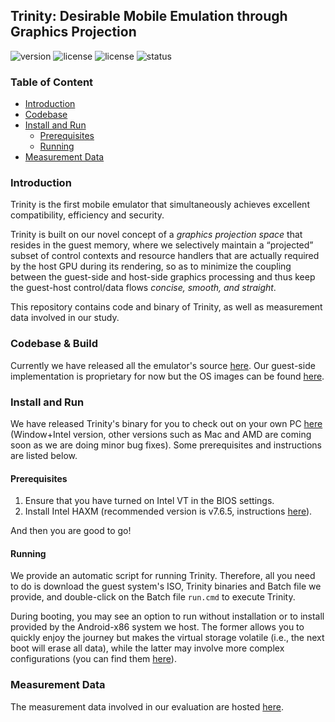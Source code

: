 ## Trinity: Desirable Mobile Emulation through Graphics Projection

![version](https://img.shields.io/badge/Version-Beta-yellow "Beta")
![license](https://img.shields.io/badge/GuestOS-Androidx86-green "Android")
![license](https://img.shields.io/badge/Licence-GPLv2-blue.svg "Apache")
![status](https://github.com/TrinityEmulator/TrinityEmulator/actions/workflows/main.yml/badge.svg)

### Table of Content

* [Introduction](#introduction)
* [Codebase](#codebase--build)
* [Install and Run](#install-and-run)
  * [Prerequisites](#prerequisites)
  * [Running](#running)
* [Measurement Data](#measurement-data)

### Introduction

Trinity is the first mobile emulator that simultaneously achieves excellent compatibility, efficiency and security. 

Trinity is built on our novel concept of a *graphics projection space* that resides in the guest memory, where we selectively maintain a “projected” subset of control contexts and resource handlers that are actually required by the host GPU during its rendering, so as to minimize
the coupling between the guest-side and host-side graphics processing and thus keep the guest-host control/data flows *concise, smooth, and straight*.

This repository contains code and binary of Trinity, as well as measurement data involved in our study.

### Codebase & Build

Currently we have released all the emulator's source [here](https://github.com/TrinityEmulator/TrinityEmulator). Our guest-side implementation is proprietary for now but the OS images can be found [here](https://github.com/TrinityEmulator/TrinityEmulator/releases/tag/Trinity-Release). 

### Install and Run

We have released Trinity's binary for you to check out on your own PC [here](https://github.com/TrinityEmulator/TrinityEmulator/releases/tag/Trinity-init-release) (Window+Intel version, other versions such as Mac and AMD are coming soon as we are doing minor bug fixes). Some prerequisites and instructions are listed below.

#### Prerequisites

1. Ensure that you have turned on Intel VT in the BIOS settings.
2. Install Intel HAXM (recommended version is v7.6.5, instructions [here](https://github.com/intel/haxm/wiki/Installation-Instructions-on-Windows)).

And then you are good to go!

#### Running

We provide an automatic script for running Trinity. Therefore, all you need to do is download the guest system's ISO, Trinity binaries and Batch file we provide, and double-click on the Batch file `run.cmd` to execute Trinity.

During booting, you may see an option to run without installation or to install provided by the Android-x86 system we host. The former allows you to quickly enjoy the journey but makes the virtual storage volatile (i.e., the next boot will erase all data), while the latter may involve more complex configurations (you can find them [here](https://www.android-x86.org/installhowto.html)).

### Measurement Data

The measurement data involved in our evaluation are hosted [here](https://github.com/TrinityEmulator/EvaluationScript).

